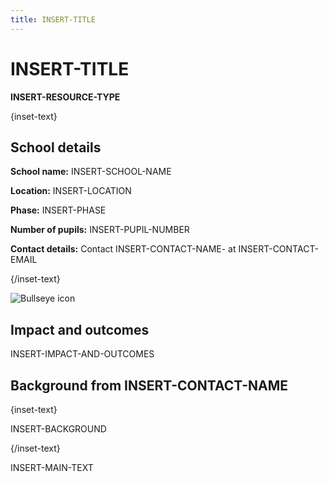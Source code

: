 ```yaml
---
title: INSERT-TITLE
---
```


# INSERT-TITLE

<strong class="govuk-tag">INSERT-RESOURCE-TYPE</strong>

{inset-text}

## School details

**School name:** INSERT-SCHOOL-NAME

**Location:** INSERT-LOCATION

**Phase:** INSERT-PHASE

**Number of pupils:** INSERT-PUPIL-NUMBER

**Contact details:** Contact INSERT-CONTACT-NAME- at INSERT-CONTACT-EMAIL

{/inset-text}

<div class="info-box">
  <div class="info-box__corner">
    <img src="/assets/images/bullseye.svg" alt="Bullseye icon">
  </div>
  <h2 class="govuk-heading-m">
    Impact and outcomes
  </h2>
  <p>
    INSERT-IMPACT-AND-OUTCOMES
  </p>
</div>

## Background from INSERT-CONTACT-NAME

{inset-text}

INSERT-BACKGROUND

{/inset-text}

INSERT-MAIN-TEXT
